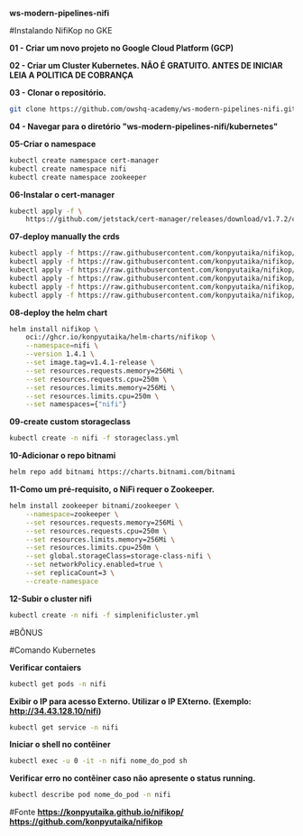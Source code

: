 **ws-modern-pipelines-nifi**



#Instalando NifiKop no GKE

**01 - Criar um novo projeto no Google Cloud Platform (GCP)**

**02 - Criar um Cluster Kubernetes. NÃO É GRATUITO. ANTES DE INICIAR LEIA A POLITICA DE COBRANÇA**

**03 - Clonar o repositório.**
```bash
git clone https://github.com/owshq-academy/ws-modern-pipelines-nifi.git
````

**04 - Navegar para o diretório "ws-modern-pipelines-nifi/kubernetes"**

**05-Criar o namespace**
```bash
kubectl create namespace cert-manager
kubectl create namespace nifi
kubectl create namespace zookeeper
```

**06-Instalar o cert-manager**
```bash
kubectl apply -f \
    https://github.com/jetstack/cert-manager/releases/download/v1.7.2/cert-manager.yaml
````

**07-deploy manually the crds**
```bash
kubectl apply -f https://raw.githubusercontent.com/konpyutaika/nifikop/master/config/crd/bases/nifi.konpyutaika.com_nificlusters.yaml
kubectl apply -f https://raw.githubusercontent.com/konpyutaika/nifikop/master/config/crd/bases/nifi.konpyutaika.com_nifiusers.yaml
kubectl apply -f https://raw.githubusercontent.com/konpyutaika/nifikop/master/config/crd/bases/nifi.konpyutaika.com_nifiusergroups.yaml
kubectl apply -f https://raw.githubusercontent.com/konpyutaika/nifikop/master/config/crd/bases/nifi.konpyutaika.com_nifidataflows.yaml
kubectl apply -f https://raw.githubusercontent.com/konpyutaika/nifikop/master/config/crd/bases/nifi.konpyutaika.com_nifiparametercontexts.yaml
kubectl apply -f https://raw.githubusercontent.com/konpyutaika/nifikop/master/config/crd/bases/nifi.konpyutaika.com_nifiregistryclients.yaml
````

**08-deploy the helm chart**
```bash
helm install nifikop \
    oci://ghcr.io/konpyutaika/helm-charts/nifikop \
    --namespace=nifi \
    --version 1.4.1 \
    --set image.tag=v1.4.1-release \
    --set resources.requests.memory=256Mi \
    --set resources.requests.cpu=250m \
    --set resources.limits.memory=256Mi \
    --set resources.limits.cpu=250m \
    --set namespaces={"nifi"}
```

**09-create custom storageclass**
```bash
kubectl create -n nifi -f storageclass.yml
```

**10-Adicionar o repo bitnami**
```bash
helm repo add bitnami https://charts.bitnami.com/bitnami
```

**11-Como um pré-requisito, o NiFi requer o Zookeeper.**
```bash
helm install zookeeper bitnami/zookeeper \
    --namespace=zookeeper \
    --set resources.requests.memory=256Mi \
    --set resources.requests.cpu=250m \
    --set resources.limits.memory=256Mi \
    --set resources.limits.cpu=250m \
    --set global.storageClass=storage-class-nifi \
    --set networkPolicy.enabled=true \
    --set replicaCount=3 \
    --create-namespace
```

**12-Subir o cluster nifi**
```bash
kubectl create -n nifi -f simplenificluster.yml
```


#BÔNUS

#Comando Kubernetes

**Verificar contaiers**
```bash 
kubectl get pods -n nifi
```
**Exibir o IP para acesso Externo. Utilizar o IP EXterno. (Exemplo: http://34.43.128.10/nifi)**
```bash
kubectl get service -n nifi
```
**Iniciar o shell no contêiner**
```bash 
kubectl exec -u 0 -it -n nifi nome_do_pod sh
```
**Verificar erro no contêiner caso não apresente o status running.**
```bash
kubectl describe pod nome_do_pod -n nifi
```


#Fonte
**https://konpyutaika.github.io/nifikop/**
**https://github.com/konpyutaika/nifikop**